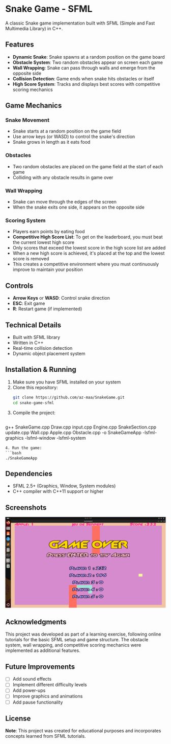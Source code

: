 # Snake Game - SFML

A classic Snake game implementation built with SFML (Simple and Fast Multimedia Library) in C++.

## Features

- **Dynamic Snake**: Snake spawns at a random position on the game board
- **Obstacle System**: Two random obstacles appear on screen each game
- **Wall Wrapping**: Snake can pass through walls and emerge from the opposite side
- **Collision Detection**: Game ends when snake hits obstacles or itself
- **High Score System**: Tracks and displays best scores with competitive scoring mechanics

## Game Mechanics

### Snake Movement
- Snake starts at a random position on the game field
- Use arrow keys (or WASD) to control the snake's direction
- Snake grows in length as it eats food

### Obstacles
- Two random obstacles are placed on the game field at the start of each game
- Colliding with any obstacle results in game over

### Wall Wrapping
- Snake can move through the edges of the screen
- When the snake exits one side, it appears on the opposite side

### Scoring System
- Players earn points by eating food
- **Competitive High Score List**: To get on the leaderboard, you must beat the current lowest high score
- Only scores that exceed the lowest score in the high score list are added
- When a new high score is achieved, it's placed at the top and the lowest score is removed
- This creates a competitive environment where you must continuously improve to maintain your position

## Controls

- **Arrow Keys** or **WASD**: Control snake direction
- **ESC**: Exit game
- **R**: Restart game (if implemented)

## Technical Details

- Built with SFML library
- Written in C++
- Real-time collision detection
- Dynamic object placement system

## Installation & Running

1. Make sure you have SFML installed on your system
2. Clone this repository:
   ```bash
   git clone https://github.com/az-maa/SnakeGame.git
   cd snake-game-sfml
   ```
3. Compile the project:
   ```bash
  g++ SnakeGame.cpp Draw.cpp input.cpp Engine.cpp SnakeSection.cpp update.cpp Wall.cpp Apple.cpp Obstacle.cpp -o SnakeGameApp -lsfml-graphics -lsfml-window -lsfml-system
   ```
4. Run the game:
   ```bash
  ./SnakeGameApp
   ```

## Dependencies

- SFML 2.5+ (Graphics, Window, System modules)
- C++ compiler with C++11 support or higher

## Screenshots

![Snake Game Screenshot](ScreenshotSnakeGame.png)


## Acknowledgments

This project was developed as part of a learning exercise, following online tutorials for the basic SFML setup and game structure. The obstacle system, wall wrapping, and competitive scoring mechanics were implemented as additional features.

## Future Improvements

- [ ] Add sound effects
- [ ] Implement different difficulty levels
- [ ] Add power-ups
- [ ] Improve graphics and animations
- [ ] Add pause functionality

## License



**Note**: This project was created for educational purposes and incorporates concepts learned from SFML tutorials.
